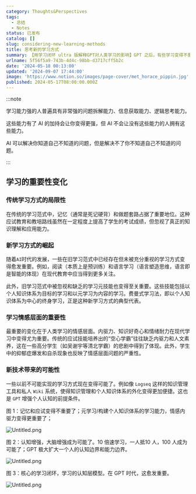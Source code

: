 ```yaml
---
category: Thoughts&Perspectives
tags:
  - 总结
  - Notes
status: 已发布
catalog: []
slug: considering-new-learning-methods
title: 思考新的学习方式
summary: 【用学习闭环 ultra 版解释GPT对人类学习的影响】GPT 之后，有些学习变得不重要了，有些学习变得更重要了，有些学习从不可能变成可能了。
urlname: 5f56f5a9-743b-4d4c-98bb-d3717cff5b2c
date: '2024-05-18 00:13:00'
updated: '2024-09-07 17:44:00'
image: 'https://www.notion.so/images/page-cover/met_horace_pippin.jpg'
published: 2024-05-17T08:00:00.000Z
---
```


:::note


学习能力强的人普遍具有非常强的问题拆解能力、信息获取能力、逻辑思考能力。


这些能力有了 AI 的加持会让你变得更强，但 AI 不会让没有这些能力的人拥有这些能力。


AI 可以解决你知道自己不知道的问题，但是解决不了你不知道自己不知道的问题。


:::


## 学习的重要性变化


### 传统学习方式的局限性


在传统的学习范式中，记忆（通常是死记硬背）和做题套路占据了重要地位。这种应试教育和教培路线虽然在一定程度上提高了学生的考试成绩，但忽视了真正的知识理解和应用能力。


### 新学习方式的崛起


随着`AI`时代的发展，一些在旧学习范式中已经存在但未被充分重视的学习方式变得愈发重要。例如，阅读（本质上是预训练）和语言学习（语言塑造思维，语言即是智能的体现）在现代教育中应当得到更多关注。


此外，旧学习范式中被忽视和缺乏的学习元技能也变得至关重要。这些技能包括以个人知识体系为目标的学习和以元学习为内容的学习。费曼式学习法，即以个人知识体系为中心的终身学习，正是这种新学习方式的典型代表。


### 学习情感层面的重要性


最重要的变化在于人类学习的情感层面。内驱力、知识好奇心和情绪耐力在现代学习中变得尤为重要。传统的应试技能培养出的“空心学霸”往往缺乏内驱力和人文素养，这在一些高分学生（如吴谢宇等清北学霸）的悲剧中得到了体现。此外，学生中的抑郁症爆发和自杀现象也反映了情感层面问题的严重性。


### 新技术带来的可能性


一些以前不可能实现的学习方式现在变得可能了。例如像 `Logseq` 这样的知识管理工具和私人 `Wiki` 系统，使得知识管理和个人知识体系的外化变得更加便捷。这也是 `GPT` 增强个人认知的前提条件。


图 1：记忆和应试变得不重要了；元学习/构建个人知识体系的学习能力，情感内驱力变得更重要了；


![Untitled.png](https://prod-files-secure.s3.us-west-2.amazonaws.com/5d24fe63-e567-4804-86f9-9fdc62e13082/a8319b77-00b3-43d9-9f99-e58187f20cfe/Untitled.png?X-Amz-Algorithm=AWS4-HMAC-SHA256&X-Amz-Content-Sha256=UNSIGNED-PAYLOAD&X-Amz-Credential=ASIAZI2LB4664KNBVLBG%2F20250326%2Fus-west-2%2Fs3%2Faws4_request&X-Amz-Date=20250326T053924Z&X-Amz-Expires=3600&X-Amz-Security-Token=IQoJb3JpZ2luX2VjELz%2F%2F%2F%2F%2F%2F%2F%2F%2F%2FwEaCXVzLXdlc3QtMiJHMEUCIBVjNw82lmJKFE3gpuc43tuBD0K5HYSMORYBrmMdsWscAiEAoNzOA883ReMmFRh3ep70fvJ2qH%2FYWhW8yx5UTAJjqNMq%2FwMIJRAAGgw2Mzc0MjMxODM4MDUiDApP5MvCgq6ozAuD4ircA%2Fd2rvamGHovRyxRtWchxYqeRpWJ0D6k6LE7U85ubCCLcFs%2FBryGzbphlvUeBv%2FleaA7Lb6FVDzOKMRAb3w5ybzYa5x1etLwAVk8P8TOHO9CRyfwFl7wSzDMkerUSKsr%2FzsmQ9gnEb%2F97pmQP%2B4ZNuRs18jUmqWWpSjJ%2BPthOQ01rNa02krCGB4DzEErJactVDhjXjF5C7q8XZZUyoRrPONnn57idy%2Fe1OHXhMyIR41JD6byTVrsNtSdPMiNwPAopfHHdgR53waSzgfwHjmBYLJ6F0D8t8jwa4GhakfEKJQYiYzyC%2FlPHy5HJ96kBJvECYc2y5qU8mUfigPFM7%2FQaCfNawuW%2F%2F%2F0nNakjOBK0N26mD0%2FyZ%2BisDvx7IHjrAOoRERPEnPHqtMyg066A9TZgbDkeO%2Bel4Yz2qtWhBbDi9dtlpKEHqQhcZIqUlSCgYSH3LdqBFm5aBNE%2FJLuPkhg1TJlT44ycup04cStfnEVAa9T09XldrS9QSunAETv67gEjE3is%2BFJYbsxEaAWbZ0GI20wgUJ28zfGuVxE9iXu7wUyU4noaxGQftfOG1ouV6jZS0rEAG8mkFltXiydX0k1Ax9SlBpEsTuBGZyAn28K93j0lYM484Wu7%2BZpP19wMMHojb8GOqUBZRvIiuo62%2BiPu2VpT3x6k2rAXPIhzkqSkqxKeOg8IgXh9FMA54PAWkT8uxrpXIMJT1LAtPIvxPkmUATWYPKKFA4wq7r3uXO19KHhNhZVcIKNMt2KSsbIb7%2B98l7YA0cLFr25HVY68q6kt3MoV%2FCCmytRyOBs08CDdl3WzqkrrCmSElvoLchS3ftLrSyv%2FkO5ok0yllWyIoSykNV9yhEO064Ihsli&X-Amz-Signature=6e73476cdfa56b1f623704d83e8e896265424c7be2a1aec479ab398a99bf9450&X-Amz-SignedHeaders=host&x-id=GetObject)


图 2：认知增强，大脑增强成为可能了。10 倍速学习，一人抵10 人，100 人成为可能了；GPT 极大扩大一个人的认知边界和能力边界。


![Untitled.png](https://prod-files-secure.s3.us-west-2.amazonaws.com/5d24fe63-e567-4804-86f9-9fdc62e13082/e195b372-4d2b-479c-9e75-1be4e2c1412e/Untitled.png?X-Amz-Algorithm=AWS4-HMAC-SHA256&X-Amz-Content-Sha256=UNSIGNED-PAYLOAD&X-Amz-Credential=ASIAZI2LB4664KNBVLBG%2F20250326%2Fus-west-2%2Fs3%2Faws4_request&X-Amz-Date=20250326T053924Z&X-Amz-Expires=3600&X-Amz-Security-Token=IQoJb3JpZ2luX2VjELz%2F%2F%2F%2F%2F%2F%2F%2F%2F%2FwEaCXVzLXdlc3QtMiJHMEUCIBVjNw82lmJKFE3gpuc43tuBD0K5HYSMORYBrmMdsWscAiEAoNzOA883ReMmFRh3ep70fvJ2qH%2FYWhW8yx5UTAJjqNMq%2FwMIJRAAGgw2Mzc0MjMxODM4MDUiDApP5MvCgq6ozAuD4ircA%2Fd2rvamGHovRyxRtWchxYqeRpWJ0D6k6LE7U85ubCCLcFs%2FBryGzbphlvUeBv%2FleaA7Lb6FVDzOKMRAb3w5ybzYa5x1etLwAVk8P8TOHO9CRyfwFl7wSzDMkerUSKsr%2FzsmQ9gnEb%2F97pmQP%2B4ZNuRs18jUmqWWpSjJ%2BPthOQ01rNa02krCGB4DzEErJactVDhjXjF5C7q8XZZUyoRrPONnn57idy%2Fe1OHXhMyIR41JD6byTVrsNtSdPMiNwPAopfHHdgR53waSzgfwHjmBYLJ6F0D8t8jwa4GhakfEKJQYiYzyC%2FlPHy5HJ96kBJvECYc2y5qU8mUfigPFM7%2FQaCfNawuW%2F%2F%2F0nNakjOBK0N26mD0%2FyZ%2BisDvx7IHjrAOoRERPEnPHqtMyg066A9TZgbDkeO%2Bel4Yz2qtWhBbDi9dtlpKEHqQhcZIqUlSCgYSH3LdqBFm5aBNE%2FJLuPkhg1TJlT44ycup04cStfnEVAa9T09XldrS9QSunAETv67gEjE3is%2BFJYbsxEaAWbZ0GI20wgUJ28zfGuVxE9iXu7wUyU4noaxGQftfOG1ouV6jZS0rEAG8mkFltXiydX0k1Ax9SlBpEsTuBGZyAn28K93j0lYM484Wu7%2BZpP19wMMHojb8GOqUBZRvIiuo62%2BiPu2VpT3x6k2rAXPIhzkqSkqxKeOg8IgXh9FMA54PAWkT8uxrpXIMJT1LAtPIvxPkmUATWYPKKFA4wq7r3uXO19KHhNhZVcIKNMt2KSsbIb7%2B98l7YA0cLFr25HVY68q6kt3MoV%2FCCmytRyOBs08CDdl3WzqkrrCmSElvoLchS3ftLrSyv%2FkO5ok0yllWyIoSykNV9yhEO064Ihsli&X-Amz-Signature=7e820bdc934bbfebe0c2dddfe7a109b457df866d54e9e8edb84f7bdac3292d52&X-Amz-SignedHeaders=host&x-id=GetObject)


图 3：核心的学习闭环，学习的认知层模型。在 GPT 时代，这愈发重要。


![Untitled.png](https://prod-files-secure.s3.us-west-2.amazonaws.com/5d24fe63-e567-4804-86f9-9fdc62e13082/57f2a38d-97b9-407e-baa1-8fecb8348e87/Untitled.png?X-Amz-Algorithm=AWS4-HMAC-SHA256&X-Amz-Content-Sha256=UNSIGNED-PAYLOAD&X-Amz-Credential=ASIAZI2LB4664KNBVLBG%2F20250326%2Fus-west-2%2Fs3%2Faws4_request&X-Amz-Date=20250326T053924Z&X-Amz-Expires=3600&X-Amz-Security-Token=IQoJb3JpZ2luX2VjELz%2F%2F%2F%2F%2F%2F%2F%2F%2F%2FwEaCXVzLXdlc3QtMiJHMEUCIBVjNw82lmJKFE3gpuc43tuBD0K5HYSMORYBrmMdsWscAiEAoNzOA883ReMmFRh3ep70fvJ2qH%2FYWhW8yx5UTAJjqNMq%2FwMIJRAAGgw2Mzc0MjMxODM4MDUiDApP5MvCgq6ozAuD4ircA%2Fd2rvamGHovRyxRtWchxYqeRpWJ0D6k6LE7U85ubCCLcFs%2FBryGzbphlvUeBv%2FleaA7Lb6FVDzOKMRAb3w5ybzYa5x1etLwAVk8P8TOHO9CRyfwFl7wSzDMkerUSKsr%2FzsmQ9gnEb%2F97pmQP%2B4ZNuRs18jUmqWWpSjJ%2BPthOQ01rNa02krCGB4DzEErJactVDhjXjF5C7q8XZZUyoRrPONnn57idy%2Fe1OHXhMyIR41JD6byTVrsNtSdPMiNwPAopfHHdgR53waSzgfwHjmBYLJ6F0D8t8jwa4GhakfEKJQYiYzyC%2FlPHy5HJ96kBJvECYc2y5qU8mUfigPFM7%2FQaCfNawuW%2F%2F%2F0nNakjOBK0N26mD0%2FyZ%2BisDvx7IHjrAOoRERPEnPHqtMyg066A9TZgbDkeO%2Bel4Yz2qtWhBbDi9dtlpKEHqQhcZIqUlSCgYSH3LdqBFm5aBNE%2FJLuPkhg1TJlT44ycup04cStfnEVAa9T09XldrS9QSunAETv67gEjE3is%2BFJYbsxEaAWbZ0GI20wgUJ28zfGuVxE9iXu7wUyU4noaxGQftfOG1ouV6jZS0rEAG8mkFltXiydX0k1Ax9SlBpEsTuBGZyAn28K93j0lYM484Wu7%2BZpP19wMMHojb8GOqUBZRvIiuo62%2BiPu2VpT3x6k2rAXPIhzkqSkqxKeOg8IgXh9FMA54PAWkT8uxrpXIMJT1LAtPIvxPkmUATWYPKKFA4wq7r3uXO19KHhNhZVcIKNMt2KSsbIb7%2B98l7YA0cLFr25HVY68q6kt3MoV%2FCCmytRyOBs08CDdl3WzqkrrCmSElvoLchS3ftLrSyv%2FkO5ok0yllWyIoSykNV9yhEO064Ihsli&X-Amz-Signature=d759634fbf3025fa4e4798cb26226148c2249eede42ab8d57a843555355d3814&X-Amz-SignedHeaders=host&x-id=GetObject)

